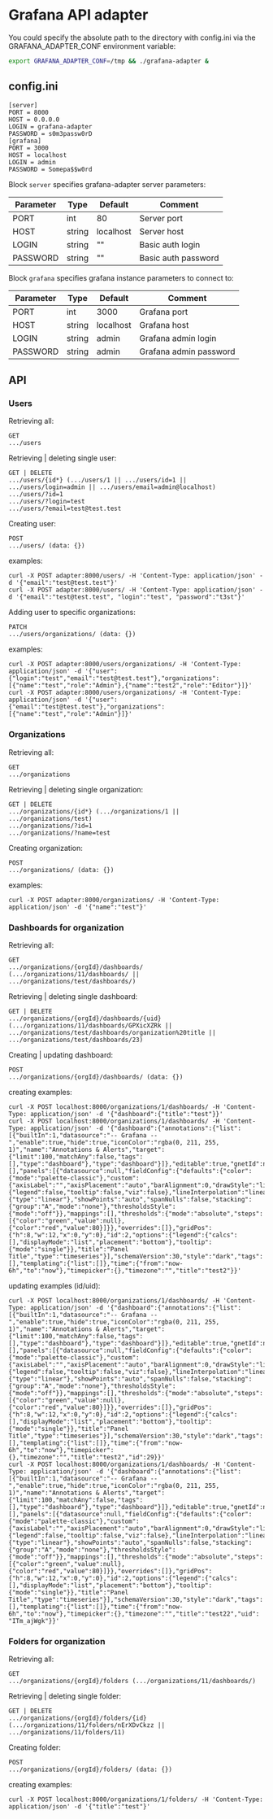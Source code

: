 # Grafana API adapter

You could specify the absolute path to the directory with config.ini via the GRAFANA_ADAPTER_CONF environment variable:
```bash
export GRAFANA_ADAPTER_CONF=/tmp && ./grafana-adapter & 
```
## config.ini
```
[server]
PORT = 8000
HOST = 0.0.0.0
LOGIN = grafana-adapter
PASSWORD = s0m3passw0rD
[grafana]
PORT = 3000
HOST = localhost
LOGIN = admin
PASSWORD = Somepa$$w0rd
```

Block `server` specifies grafana-adapter server parameters: 

| Parameter | Type | Default | Comment |
| ------ | ------ | -------  | ---------- |
| PORT | int | 80 | Server port |
| HOST | string | localhost | Server host |
| LOGIN | string | "" | Basic auth login |
| PASSWORD | string | "" | Basic auth password |

Block `grafana` specifies grafana instance parameters to connect to: 

| Parameter | Type | Default | Comment |
| ------ | ------ | -------  | ---------- |
| PORT | int | 3000 | Grafana port |
| HOST | string | localhost | Grafana host |
| LOGIN | string | admin | Grafana admin login |
| PASSWORD | string | admin | Grafana admin password |

## API
### Users
Retrieving all:
```
GET
.../users
```

Retrieving | deleting single user:
```
GET | DELETE
.../users/{id*} (.../users/1 || .../users/id=1 || .../users/login=admin || .../users/email=admin@localhost)
.../users/?id=1
.../users/?login=test
.../users/?email=test@test.test
```

Creating user:
```
POST
.../users/ (data: {})
```

examples:
```
curl -X POST adapter:8000/users/ -H 'Content-Type: application/json' -d '{"email":"test@test.test"}'
curl -X POST adapter:8000/users/ -H 'Content-Type: application/json' -d '{"email":"test@test.test", "login":"test", "password":"t3st"}'
```

Adding user to specific organizations:
```
PATCH
.../users/organizations/ (data: {})
```

examples:
```
curl -X POST adapter:8000/users/organizations/ -H 'Content-Type: application/json' -d '{"user":{"login":"test","email":"test@test.test"},"organizations":[{"name":"test","role":"Admin"},{"name":"test2","role":"Editor"}]}'
curl -X POST adapter:8000/users/organizations/ -H 'Content-Type: application/json' -d '{"user":{"email":"test@test.test"},"organizations":[{"name":"test","role":"Admin"}]}'
```

### Organizations
Retrieving all:
```
GET
.../organizations
```

Retrieving | deleting single organization:
```
GET | DELETE
.../organizations/{id*} (.../organizations/1 || .../organizations/test)
.../organizations/?id=1
.../organizations/?name=test
```

Creating organization:
```
POST
.../organizations/ (data: {})
```

examples:
```
curl -X POST adapter:8000/organizations/ -H 'Content-Type: application/json' -d '{"name":"test"}'
```

### Dashboards for organization
Retrieving all:
```
GET
.../organizations/{orgId}/dashboards/ (.../organizations/11/dashboards/ || .../organizations/test/dashboards/)
```

Retrieving | deleting single dashboard:
```
GET | DELETE
.../organizations/{orgId}/dashboards/{uid} (.../organizations/11/dashboards/GPXicXZRk || .../organizations/test/dashboards/organization%20title || .../organizations/test/dashboards/23)
```

Creating | updating dashboard:
```
POST
.../organizations/{orgId}/dashboards/ (data: {})
```

creating examples:
```
curl -X POST localhost:8000/organizations/1/dashboards/ -H 'Content-Type: application/json' -d '{"dashboard":{"title":"test"}}'
curl -X POST localhost:8000/organizations/1/dashboards/ -H 'Content-Type: application/json' -d '{"dashboard":{"annotations":{"list":[{"builtIn":1,"datasource":"-- Grafana --","enable":true,"hide":true,"iconColor":"rgba(0, 211, 255, 1)","name":"Annotations & Alerts","target":{"limit":100,"matchAny":false,"tags":[],"type":"dashboard"},"type":"dashboard"}]},"editable":true,"gnetId":null,"graphTooltip":0,"links":[],"panels":[{"datasource":null,"fieldConfig":{"defaults":{"color":{"mode":"palette-classic"},"custom":{"axisLabel":"","axisPlacement":"auto","barAlignment":0,"drawStyle":"line","fillOpacity":0,"gradientMode":"none","hideFrom":{"legend":false,"tooltip":false,"viz":false},"lineInterpolation":"linear","lineWidth":1,"pointSize":5,"scaleDistribution":{"type":"linear"},"showPoints":"auto","spanNulls":false,"stacking":{"group":"A","mode":"none"},"thresholdsStyle":{"mode":"off"}},"mappings":[],"thresholds":{"mode":"absolute","steps":[{"color":"green","value":null},{"color":"red","value":80}]}},"overrides":[]},"gridPos":{"h":8,"w":12,"x":0,"y":0},"id":2,"options":{"legend":{"calcs":[],"displayMode":"list","placement":"bottom"},"tooltip":{"mode":"single"}},"title":"Panel Title","type":"timeseries"}],"schemaVersion":30,"style":"dark","tags":[],"templating":{"list":[]},"time":{"from":"now-6h","to":"now"},"timepicker":{},"timezone":"","title":"test2"}}'
```

updating examples (id/uid):
```
curl -X POST localhost:8000/organizations/1/dashboards/ -H 'Content-Type: application/json' -d '{"dashboard":{"annotations":{"list":[{"builtIn":1,"datasource":"-- Grafana --","enable":true,"hide":true,"iconColor":"rgba(0, 211, 255, 1)","name":"Annotations & Alerts","target":{"limit":100,"matchAny":false,"tags":[],"type":"dashboard"},"type":"dashboard"}]},"editable":true,"gnetId":null,"graphTooltip":0,"links":[],"panels":[{"datasource":null,"fieldConfig":{"defaults":{"color":{"mode":"palette-classic"},"custom":{"axisLabel":"","axisPlacement":"auto","barAlignment":0,"drawStyle":"line","fillOpacity":0,"gradientMode":"none","hideFrom":{"legend":false,"tooltip":false,"viz":false},"lineInterpolation":"linear","lineWidth":1,"pointSize":5,"scaleDistribution":{"type":"linear"},"showPoints":"auto","spanNulls":false,"stacking":{"group":"A","mode":"none"},"thresholdsStyle":{"mode":"off"}},"mappings":[],"thresholds":{"mode":"absolute","steps":[{"color":"green","value":null},{"color":"red","value":80}]}},"overrides":[]},"gridPos":{"h":8,"w":12,"x":0,"y":0},"id":2,"options":{"legend":{"calcs":[],"displayMode":"list","placement":"bottom"},"tooltip":{"mode":"single"}},"title":"Panel Title","type":"timeseries"}],"schemaVersion":30,"style":"dark","tags":[],"templating":{"list":[]},"time":{"from":"now-6h","to":"now"},"timepicker":{},"timezone":"","title":"test2","id":29}}'
curl -X POST localhost:8000/organizations/1/dashboards/ -H 'Content-Type: application/json' -d '{"dashboard":{"annotations":{"list":[{"builtIn":1,"datasource":"-- Grafana --","enable":true,"hide":true,"iconColor":"rgba(0, 211, 255, 1)","name":"Annotations & Alerts","target":{"limit":100,"matchAny":false,"tags":[],"type":"dashboard"},"type":"dashboard"}]},"editable":true,"gnetId":null,"graphTooltip":0,"links":[],"panels":[{"datasource":null,"fieldConfig":{"defaults":{"color":{"mode":"palette-classic"},"custom":{"axisLabel":"","axisPlacement":"auto","barAlignment":0,"drawStyle":"line","fillOpacity":0,"gradientMode":"none","hideFrom":{"legend":false,"tooltip":false,"viz":false},"lineInterpolation":"linear","lineWidth":1,"pointSize":5,"scaleDistribution":{"type":"linear"},"showPoints":"auto","spanNulls":false,"stacking":{"group":"A","mode":"none"},"thresholdsStyle":{"mode":"off"}},"mappings":[],"thresholds":{"mode":"absolute","steps":[{"color":"green","value":null},{"color":"red","value":80}]}},"overrides":[]},"gridPos":{"h":8,"w":12,"x":0,"y":0},"id":2,"options":{"legend":{"calcs":[],"displayMode":"list","placement":"bottom"},"tooltip":{"mode":"single"}},"title":"Panel Title","type":"timeseries"}],"schemaVersion":30,"style":"dark","tags":[],"templating":{"list":[]},"time":{"from":"now-6h","to":"now"},"timepicker":{},"timezone":"","title":"test22","uid": "ITm_ajWgk"}}'
```

### Folders for organization
Retrieving all:
```
GET
.../organizations/{orgId}/folders (.../organizations/11/dashboards/)
```

Retrieving | deleting single folder:
```
GET | DELETE
.../organizations/{orgId}/folders/{id} (.../organizations/11/folders/nErXDvCkzz || .../organizations/11/folders/11)
```

Creating folder:
```
POST
.../organizations/{orgId}/folders/ (data: {})
```

creating examples:
```
curl -X POST localhost:8000/organizations/1/folders/ -H 'Content-Type: application/json' -d '{"title":"test"}'
```